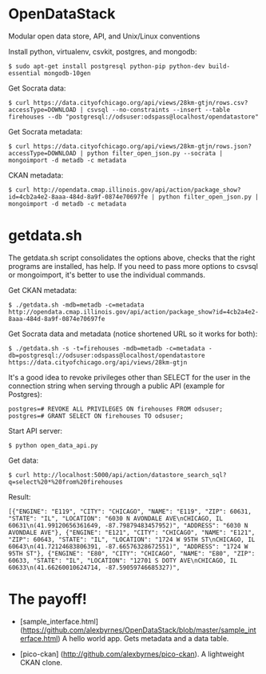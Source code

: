 OpenDataStack
=============

Modular open data store, API, and Unix/Linux conventions

Install python, virtualenv, csvkit, postgres, and mongodb:

    $ sudo apt-get install postgresql python-pip python-dev build-essential mongodb-10gen

Get Socrata data:

    $ curl https://data.cityofchicago.org/api/views/28km-gtjn/rows.csv?accessType=DOWNLOAD | csvsql --no-constraints --insert --table firehouses --db "postgresql://odsuser:odspass@localhost/opendatastore"

Get Socrata metadata:

    $ curl https://data.cityofchicago.org/api/views/28km-gtjn/rows.json?accessType=DOWNLOAD | python filter_open_json.py --socrata | mongoimport -d metadb -c metadata

CKAN metadata:

    $ curl http://opendata.cmap.illinois.gov/api/action/package_show?id=4cb2a4e2-8aaa-484d-8a9f-0874e70697fe | python filter_open_json.py | mongoimport -d metadb -c metadata



# getdata.sh

The getdata.sh script consolidates the options above, checks that the right programs are installed, has help.  If you need to pass more options to csvsql or mongoimport, it's better to use the individual commands.

Get CKAN metadata:

    $ ./getdata.sh -mdb=metadb -c=metadata http://opendata.cmap.illinois.gov/api/action/package_show?id=4cb2a4e2-8aaa-484d-8a9f-0874e70697fe

Get Socrata data and metadata (notice shortened URL so it works for both):

    $ ./getdata.sh -s -t=firehouses -mdb=metadb -c=metadata -db=postgresql://odsuser:odspass@localhost/opendatastore https://data.cityofchicago.org/api/views/28km-gtjn


It's a good idea to revoke privileges other than SELECT for the user in the connection string when serving through a public API (example for Postgres):

    postgres=# REVOKE ALL PRIVILEGES ON firehouses FROM odsuser;
    postgres=# GRANT SELECT ON firehouses TO odsuser;

Start API server:

    $ python open_data_api.py

Get data:

    $ curl http://localhost:5000/api/action/datastore_search_sql?q=select%20*%20from%20firehouses

Result:

    [{"ENGINE": "E119", "CITY": "CHICAGO", "NAME": "E119", "ZIP": 60631, "STATE": "IL", "LOCATION": "6030 N AVONDALE AVE\nCHICAGO, IL 60631\n(41.99120656361649, -87.79879483457952)", "ADDRESS": "6030 N AVONDALE AVE"}, {"ENGINE": "E121", "CITY": "CHICAGO", "NAME": "E121", "ZIP": 60643, "STATE": "IL", "LOCATION": "1724 W 95TH ST\nCHICAGO, IL 60643\n(41.72124683806391, -87.66576328672551)", "ADDRESS": "1724 W 95TH ST"}, {"ENGINE": "E80", "CITY": "CHICAGO", "NAME": "E80", "ZIP": 60633, "STATE": "IL", "LOCATION": "12701 S DOTY AVE\nCHICAGO, IL 60633\n(41.66260010624714, -87.59059746685327)",



# The payoff!  

* [sample_interface.html] (https://github.com/alexbyrnes/OpenDataStack/blob/master/sample_interface.html) A hello world app.  Gets metadata and a data table.

* [pico-ckan] (http://github.com/alexbyrnes/pico-ckan). A lightweight CKAN clone.


